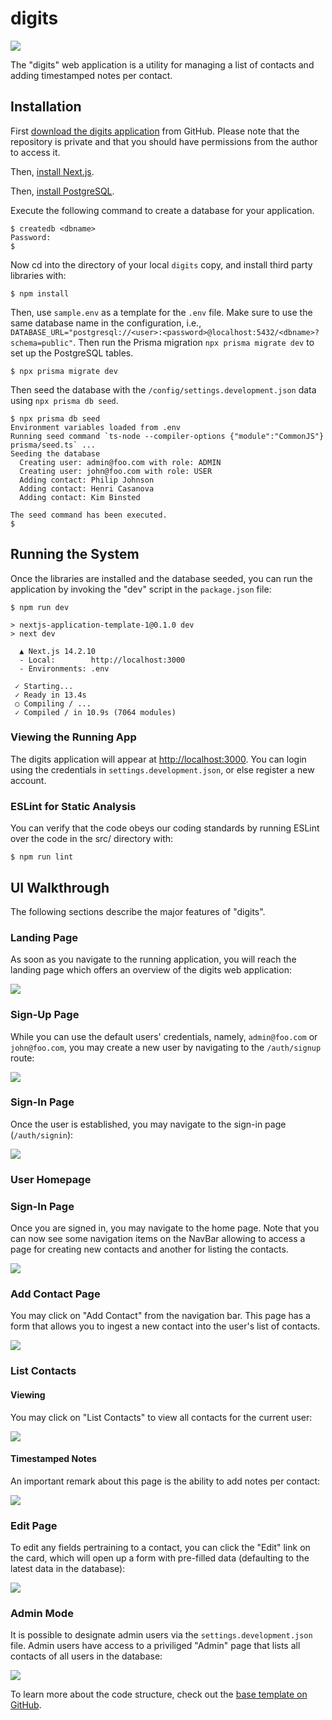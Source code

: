 # digits

<img src="doc/landing.png">

The "digits" web application is a utility for managing a list of contacts and adding timestamped notes per contact.

## Installation

First [download the digits application](https://github.com/jaked332/digits/tree/main) from GitHub. Please note that the repository is private and that you should have permissions from the author to access it.

Then, [install Next.js](https://nextjs.org/docs/app/getting-started/installation).

Then, [install PostgreSQL](https://www.postgresql.org/download/). 

Execute the following command to create a database for your application.

```
$ createdb <dbname>
Password:
$
```

Now cd into the directory of your local `digits` copy, and install third party libraries with:

```
$ npm install
```

Then, use `sample.env` as a template for the `.env` file. Make sure to use the same database name in the configuration, i.e., `DATABASE_URL="postgresql://<user>:<password>@localhost:5432/<dbname>?schema=public"`. Then run the Prisma migration `npx prisma migrate dev` to set up the PostgreSQL tables.

```
$ npx prisma migrate dev
```

Then seed the database with the `/config/settings.development.json` data using `npx prisma db seed`.

```
$ npx prisma db seed
Environment variables loaded from .env
Running seed command `ts-node --compiler-options {"module":"CommonJS"} prisma/seed.ts` ...
Seeding the database
  Creating user: admin@foo.com with role: ADMIN
  Creating user: john@foo.com with role: USER
  Adding contact: Philip Johnson
  Adding contact: Henri Casanova
  Adding contact: Kim Binsted

The seed command has been executed.
$
```

## Running the System

Once the libraries are installed and the database seeded, you can run the application by invoking the "dev" script in the `package.json` file:

```
$ npm run dev

> nextjs-application-template-1@0.1.0 dev
> next dev

  ▲ Next.js 14.2.10
  - Local:        http://localhost:3000
  - Environments: .env

 ✓ Starting...
 ✓ Ready in 13.4s
 ○ Compiling / ...
 ✓ Compiled / in 10.9s (7064 modules)
```

### Viewing the Running App

The digits application will appear at [http://localhost:3000](http://localhost:3000). You can login using the credentials in `settings.development.json`, or else register a new account.

### ESLint for Static Analysis

You can verify that the code obeys our coding standards by running ESLint over the code in the src/ directory with:

```
$ npm run lint
```

## UI Walkthrough

The following sections describe the major features of "digits".

### Landing Page

As soon as you navigate to the running application, you will reach the landing page which offers an overview of the digits web application:

<img src="doc/landing.png">

### Sign-Up Page

While you can use the default users' credentials, namely, `admin@foo.com` or `john@foo.com`, you may create a new user by navigating to the `/auth/signup` route:

<img src="doc/signup.png">

### Sign-In Page

Once the user is established, you may navigate to the sign-in page (`/auth/signin`):

<img src="doc/signin.png">

### User Homepage

### Sign-In Page

Once you are signed in, you may navigate to the home page. Note that you can now see some navigation items on the NavBar allowing to access a page for creating new contacts and another for listing the contacts.

<img src="doc/signedin-landing.png">

### Add Contact Page

You may click on "Add Contact" from the navigation bar. This page has a form that allows you to ingest a new contact into the user's list of contacts.

<img src="doc/addcontact.png">

### List Contacts

#### Viewing

You may click on "List Contacts" to view all contacts for the current user:

<img src="doc/listcontact.png">

#### Timestamped Notes

An important remark about this page is the ability to add notes per contact:

<img src="doc/note.png">

### Edit Page

To edit any fields pertraining to a contact, you can click the "Edit" link on the card, which will open up a form with pre-filled data (defaulting to the latest data in the database):

<img src="doc/edit.png">

### Admin Mode

It is possible to designate admin users via the `settings.development.json` file. Admin users have access to a priviliged "Admin" page that lists all contacts of all users in the database:

<img src="doc/admin.png">

To learn more about the code structure, check out the [base template on GitHub](https://github.com/ics-software-engineering/nextjs-application-template).
